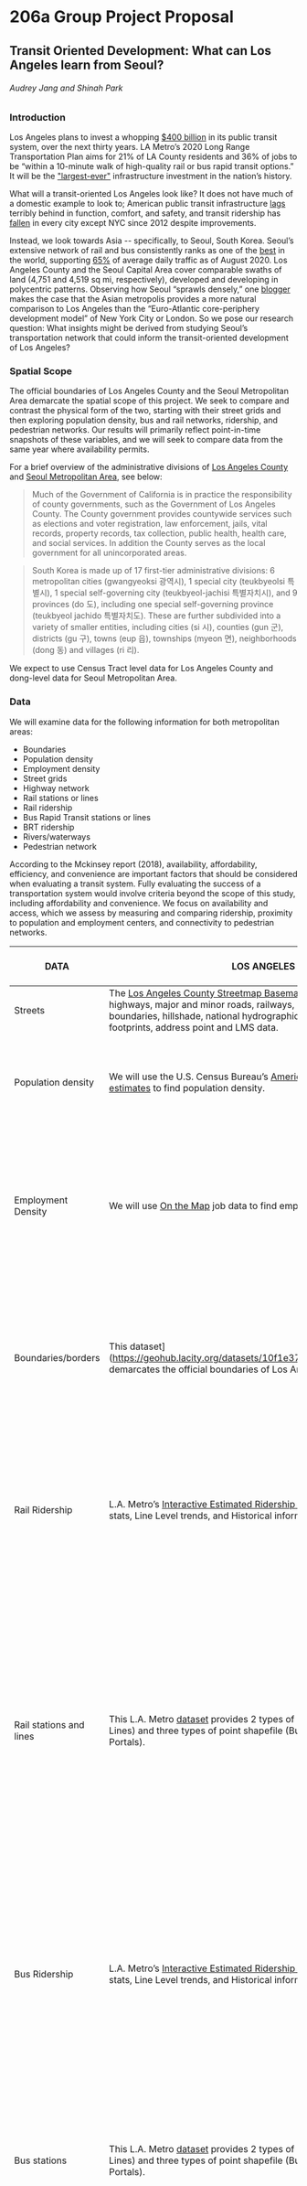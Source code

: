 # 206a Group Project Proposal 
## Transit Oriented Development: What can Los Angeles learn from Seoul? 
###### Audrey Jang and Shinah Park 

### Introduction 
Los Angeles plans to invest a whopping [$400 billion](https://www.google.com/url?q=https://www.itsinternational.com/its9/news/la-approves-400bn-30-year-transport-plan&sa=D&ust=1611101708988000&usg=AOvVaw3CBMGMMdDWrwvPh7dS4IuI) in its public transit system, over the next thirty years. LA Metro’s 2020 Long Range Transportation Plan aims for 21% of LA County residents and 36% of jobs to be “within a 10-minute walk of high-quality rail or bus rapid transit options.” It will be the ["largest-ever"](https://www.gsd.harvard.edu/2019/08/facing-the-nations-largest-ever-infrastructure-investment-gsd-students-ask-who-stands-to-benefit-from-a-less-car-centric-la/) infrastructure investment in the nation’s history.

What will a transit-oriented Los Angeles look like? It does not have much of a domestic example to look to; American public transit infrastructure [lags](https://www.vice.com/en/article/884kvk/why-the-us-sucks-at-building-public-transit) terribly behind in function, comfort, and safety, and transit ridership has [fallen](https://www.vox.com/the-goods/2018/9/26/17903146/mass-transit-public-transit-rail-subway-bus-car) in every city except NYC since 2012 despite improvements.

Instead, we look towards Asia -- specifically, to Seoul, South Korea. Seoul’s extensive network of rail and bus consistently ranks as one of the [best](https://www.scmp.com/lifestyle/travel-leisure/article/3075591/asia-has-top-three-mass-transit-systems-world-and-thats) in the world, supporting [65%](https://blogs.iadb.org/transporte/en/how-south-korea-is-managing-public-transportation-under-covid-19/) of average daily traffic as of August 2020. Los Angeles County and the Seoul Capital Area cover comparable swaths of land (4,751 and 4,519 sq mi, respectively), developed and developing in polycentric patterns. Observing how Seoul “sprawls densely,” one [blogger](https://entrepot.blog/2020/05/08/how-should-la-urbanize-look-to-seoul/) makes the case that the Asian metropolis provides a more natural comparison to Los Angeles than the “Euro-Atlantic core-periphery development model” of New York City or London. So we pose our research question: What insights might be derived from studying Seoul’s transportation network that could inform the transit-oriented development of Los Angeles?  

### Spatial Scope
The official boundaries of Los Angeles County and the Seoul Metropolitan Area demarcate the spatial scope of this project. We seek to compare and contrast the physical form of the two, starting with their street grids and then exploring population density, bus and rail networks, ridership, and pedestrian networks. Our results will primarily reflect point-in-time snapshots of these variables, and we will seek to compare data from the same year where availability permits. 

For a brief overview of the administrative divisions of [Los Angeles County](https://en.wikipedia.org/wiki/Government_of_Los_Angeles_County) and [Seoul Metropolitan Area](https://en.wikipedia.org/wiki/Administrative_divisions_of_South_Korea), see below: 
 
> Much of the Government of California is in practice the responsibility of county governments, such as the Government of Los Angeles County. The County government provides countywide services such as elections and voter registration, law enforcement, jails, vital records, property records, tax collection, public health, health care, and social services. In addition the County serves as the local government for all unincorporated areas.
 
> South Korea is made up of 17 first-tier administrative divisions: 6 metropolitan cities (gwangyeoksi 광역시), 1 special city (teukbyeolsi 특별시), 1 special self-governing city (teukbyeol-jachisi 특별자치시), and 9 provinces (do 도), including one special self-governing province (teukbyeol jachido 특별자치도). These are further subdivided into a variety of smaller entities, including cities (si 시), counties (gun 군), districts (gu 구), towns (eup 읍), townships (myeon 면), neighborhoods (dong 동) and villages (ri 리).

We expect to use Census Tract level data for Los Angeles County and dong-level data for Seoul Metropolitan Area. 

### Data 
We will examine data for the following information for both metropolitan areas: 
* Boundaries 
* Population density
* Employment density 
* Street grids 
* Highway network 
* Rail stations or lines 
* Rail ridership
* Bus Rapid Transit stations or lines 
* BRT ridership 
* Rivers/waterways
* Pedestrian network

According to the Mckinsey report (2018), availability, affordability, efficiency, and convenience are important factors that should be considered when evaluating a transit system. Fully evaluating the success of a transportation system would involve criteria beyond the scope of this study, including affordability and convenience. We focus on availability and access, which we assess by measuring and comparing ridership, proximity to population and employment centers, and connectivity to pedestrian networks.   

| DATA                                  | LOS ANGELES COUNTY                                                                                                                                                                                                                                                                                                                                                                                                                                                                                                                                                                                                                                                                                                                                                                                                                                                                                                                                                                                                                                                         | SEOUL METROPOLITAN AREA                                                                                                                                                                                                                                                                                                                                                                                                                                                                                                                                                                                          |
|---------------------------------------|----------------------------------------------------------------------------------------------------------------------------------------------------------------------------------------------------------------------------------------------------------------------------------------------------------------------------------------------------------------------------------------------------------------------------------------------------------------------------------------------------------------------------------------------------------------------------------------------------------------------------------------------------------------------------------------------------------------------------------------------------------------------------------------------------------------------------------------------------------------------------------------------------------------------------------------------------------------------------------------------------------------------------------------------------------------------------|------------------------------------------------------------------------------------------------------------------------------------------------------------------------------------------------------------------------------------------------------------------------------------------------------------------------------------------------------------------------------------------------------------------------------------------------------------------------------------------------------------------------------------------------------------------------------------------------------------------|
| Streets                               | The [Los Angeles County Streetmap Basemap](https://egis-lacounty.hub.arcgis.com/datasets/la-county-streets) dataset includes freeways, highways, major and minor roads, railways, Metro lines, Metro stations, city boundaries, hillshade, national hydrographic data and land types, building footprints, address point and LMS data.                                                                                                                                                                                                                                                                                                                                                                                                                                                                                                                                                                                                                                                                                                                                     |                                                                                                                                                                                                                                                                                                                                                                                                                                                                                                                                                                                                                  |
| Population density                    | We will use the U.S. Census Bureau’s [American Community Survey 5-year estimates](https://data.census.gov/cedsci/table?q=population%20&tid=ACSDP5Y2019.DP05&hidePreview=false) to find population density.                                                                                                                                                                                                                                                                                                                                                                                                                                                                                                                                                                                                                                                                                                                                                                                                                                                                 | This [Population data](https://data.seoul.go.kr/dataList/10043/S/2/datasetView.do) shows the number of people employed in each ‘dong’ scale jurisdiction.                                                                                                                                                                                                                                                                                                                                                                                                                                                        |
| Employment Density                    | We will use [On the Map](https://onthemap.ces.census.gov/  ) job data to find employment density.                                                                                                                                                                                                                                                                                                                                                                                                                                                                                                                                                                                                                                                                                                                                                                                                                                                                                                                                                                          | This [Employment data](https://data.seoul.go.kr/dataList/10598/S/2/datasetView.do)shows the number of people employed in each ‘dong’ scale jurisdiction.  The data has been visualized by government [here](https://sgis.kostat.go.kr/view/map/interactiveMap/companyView#).                                                                                                                                                                                                                                                                                                                                     |
| Boundaries/borders                    | This dataset](https://geohub.lacity.org/datasets/10f1e37c065347e693cf4e8ee753c09b_15) demarcates the official boundaries of Los Angeles County.                                                                                                                                                                                                                                                                                                                                                                                                                                                                                                                                                                                                                                                                                                                                                                                                                                                                                                                            |  This [dataset](http://www.gisdeveloper.co.kr/?p=2332) shows the official boundaries of the entire South Korea. We can export the areas that we need. This [dataset](http://data.nsdi.go.kr/dataset/15145) shows the official boundaries of each city unit.                                                                                                                                                                                                                                                                                                                                                      |
| Rail Ridership                        | L.A. Metro’s [Interactive Estimated Ridership Stats](https://www.metro.net/news/ridership-statistics/)  includes Monthly Ridership stats, Line Level trends, and Historical information.                                                                                                                                                                                                                                                                                                                                                                                                                                                                                                                                                                                                                                                                                                                                                                                                                                                                                   | This is [data](https://data.seoul.go.kr/dataList/OA-12914/S/1/datasetView.do) provided by a credit card company that shows daily ridership by station. (In Korea, most people pay fares by tagging their credit cards when entering platforms.)                                                                                                                                                                                                                                                                                                                                                                  |
| Rail stations and lines               | This L.A. Metro [dataset](https://developer.metro.net/docs/gis-data/overview/ ) provides 2 types of line shapefile (Bus Lines and Rail Lines) and three types of point shapefile (Bus Stops, Rail Stations and Rail Portals).                                                                                                                                                                                                                                                                                                                                                                                                                                                                                                                                                                                                                                                                                                                                                                                                                                              | This [data](https://blog.naver.com/leonheart85/221104045977) is a point shapefile of subway stations. (The attribute table does not include any explanations about the name or code of the stops other than coordinates so working to find other data that can be utilized more easily.) (I need to stop by the center to submit a carry-out application to access this [data](https://bigdata.seoul.go.kr/data/selectSampleData.do?r_id=P213&sample_data_seq=277&tab_type=A&sch_cate=40&file_id=&sch_text=&sch_order=U&currentPage=1)  but the center is closed due to Covid. It is unlikely to use this data.) |
| Bus Ridership                         | L.A. Metro’s [Interactive Estimated Ridership Stats](https://www.metro.net/news/ridership-statistics/) includes Monthly Ridership stats, Line Level trends, and Historical information.                                                                                                                                                                                                                                                                                                                                                                                                                                                                                                                                                                                                                                                                                                                                                                                                                                                                                    | This is [data](https://data.seoul.go.kr/dataList/OA-12913/S/1/datasetView.do) provided by a credit card company that shows daily ridership stats. (In Korea, most people pay fares by tagging their credit cards when riding on buses.)  (A [graph](https://www.statista.com/statistics/824814/south-korea-bus-passenger-number/) that shows that bus ridership is declining in Seoul, surprisingly..)                                                                                                                                                                                                           |
| Bus stations                          | This L.A. Metro [dataset](https://developer.metro.net/docs/gis-data/overview/ ) provides 2 types of line shapefile (Bus Lines and Rail Lines) and three types of point shapefile (Bus Stops, Rail Stations and Rail Portals).                                                                                                                                                                                                                                                                                                                                                                                                                                                                                                                                                                                                                                                                                                                                                                                                                                              | This [data](https://blog.naver.com/leonheart85/221109394234) is a point shapefile of bus stops. (The attribute table does not include any explanations about the name or code of the stops other than coordinates so working to find other data that can be utilized more easily.)                                                                                                                                                                                                                                                                                                                               |
| Bikeway                               | [This dataset](https://dpw.lacounty.gov/pdd/bike/map.cfm) demarcates bikeways (planned or existing) within the County of Los Angeles, along with their classification.                                                                                                                                                                                                                                                                                                                                                                                                                                                                                                                                                                                                                                                                                                                                                                                                                                                                                                     | This [data](https://data.seoul.go.kr/dataList/276/S/2/datasetView.do# ) is a table that has basic stats about bikeways.                                                                                                                                                                                                                                                                                                                                                                                                                                                                                          |
| River                                 | [This dataset](https://geohub.lacity.org/datasets/22ff59aa04284bffac727d7d2b994262_12)  includes the river, river banks and trails along the path of the Los Angeles River.                                                                                                                                                                                                                                                                                                                                                                                                                                                                                                                                                                                                                                                                                                                                                                                                                                                                                                | This [dataset](http://data.nsdi.go.kr/dataset/12845) shows the riverfront area. And [this](https://data.seoul.go.kr/dataList/OA-1321/S/1/datasetView.do) shows the green area in the city.                                                                                                                                                                                                                                                                                                                                                                                                                       |
| Pedestrian/Active Transport Networks  | The [LA City Bike+Ped Count](https://la-bike.org/our-work/bike-ped-count/) is the largest source of data on the numbers of people that walk and bike on Los Angeles streets. Partnering with LADOT, this organization [in 2019](https://www.arcgis.com/home/item.html?id=9a4f141cfec34635a1459d8ed58681a7) collected demonstrates year-over-year increases in the numbers of people biking and walking, particularly where the city has installed new and improved infrastructure, and helps make the case for further investment in our communities.     [LA County Walk Score](https://data.lacounty.gov/Sustainability/Walk-Score-2019-/nnyu-hjy4)  is a service that grades the “walkability” of select geographies. Their methodology is proprietary, and historical information is only available with a subscription. Data includes individual Walk Score for each available city and unincorporated community within LA County. Average walk score for each city and neighborhood was created – from most walkable to least (highest score to lowest score).       |                                                                                                                                                                                                                                                                                                                                                                                                                                                                                                                                                                                                                  |


### Methodology 

![Drag Racing](flowchart_.png)


### Insights 
What substantive insights could possibly be derived from comparing two cities on opposite sides of the globe, with such different political, historical, cultural, and geographic contexts? The polycentric regional development of Asian cities results from governance structures and economic forces distinct from those driving post-suburbanization of Los Angeles and other Euro-American cities. But we still stubbornly go forth, not least because the chosen case studies reflect our group’s desire to compare the two cities with which we are personally most familiar. 

Why is L.A. car-centric, and what is it about Seoul that allowed its transit-oriented development? Much ink has already spilled on explaining away why L.A. transit infrastructure falls so obviously behind Asian cities: car culture, high construction costs, lack of [political will](https://www.vox.com/the-goods/2018/9/26/17903146/mass-transit-public-transit-rail-subway-bus-car) to [sufficiently invest](https://usa.streetsblog.org/2020/01/08/too-little-too-late-a-decade-of-transit-investment-in-the-u-s/) in public transit. We do not expect to find magical solutions to these challenges in the urban form of Seoul. Implementation questions aside, we compare the physical forms of the two metropolitan areas, in hopes that identifying their similarities and dissimilarities may open new opportunities for intervention.  
